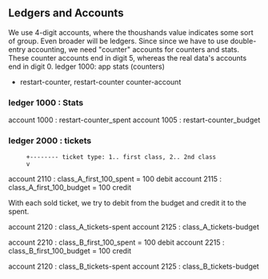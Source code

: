 ## Ledgers and Accounts

We use 4-digit accounts, where the thoushands value indicates some sort of
group. Even broader will be ledgers. Since since we have to use double-entry
accounting, we need "counter" accounts for counters and stats. These counter
accounts end in digit 5, whereas the real data's accounts end in digit 0.
ledger 1000: app stats (counters)

- restart-counter, restart-counter counter-account


### ledger 1000 : Stats

account 1000 : restart-counter_spent
account 1005 : restart-counter_budget


### ledger 2000 : tickets

         +-------- ticket type: 1.. first class, 2.. 2nd class
         v
account 2110 : class_A_first_100_spent  = 100 debit
account 2115 : class_A_first_100_budget = 100 credit

With each sold ticket, we try to debit from the budget and credit it to the spent.

account 2120 : class_A_tickets-spent
account 2125 : class_A_tickets-budget

account 2210 : class_B_first_100_spent  = 100 debit
account 2215 : class_B_first_100_budget = 100 credit

account 2120 : class_B_tickets-spent
account 2125 : class_B_tickets-budget
